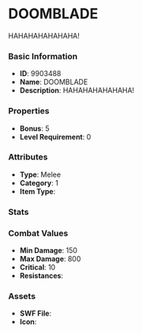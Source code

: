 # DOOMBLADE

HAHAHAHAHAHAHA!

### Basic Information

- **ID**: 9903488
- **Name**: DOOMBLADE
- **Description**: HAHAHAHAHAHAHA!

### Properties

- **Bonus**: 5
- **Level Requirement**: 0

### Attributes

- **Type**: Melee
- **Category**: 1
- **Item Type**: 

### Stats


### Combat Values

- **Min Damage**: 150
- **Max Damage**: 800
- **Critical**: 10
- **Resistances**: 

### Assets

- **SWF File**: 
- **Icon**: 


